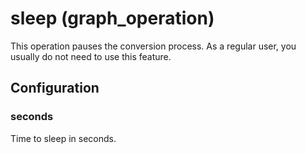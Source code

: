 # sleep (graph_operation)

This operation pauses the conversion process. As a regular user, you usually do not need to use this feature.

## Configuration

###  seconds

Time to sleep in seconds.

